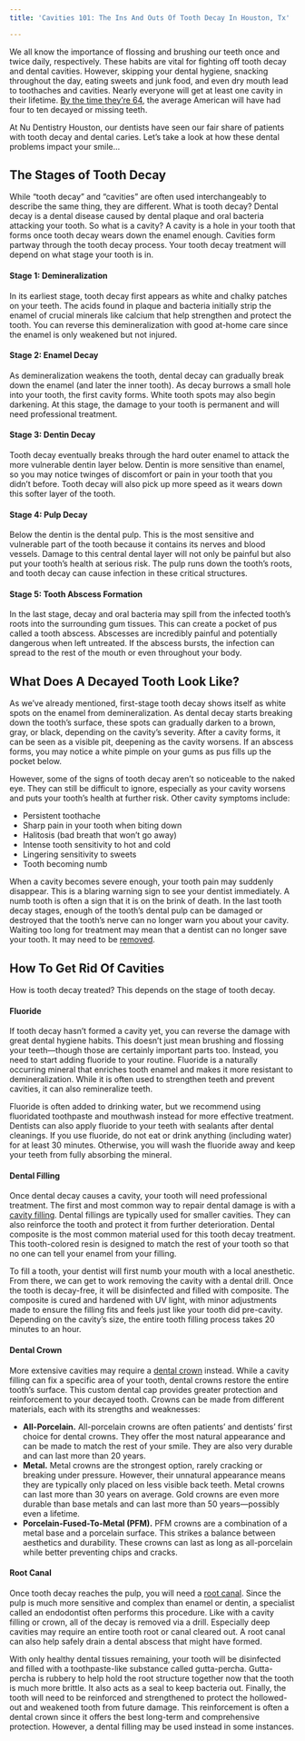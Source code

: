 ```yaml
---
title: 'Cavities 101: The Ins And Outs Of Tooth Decay In Houston, Tx'

---
```

We all know the importance of flossing and brushing our teeth once and twice daily, respectively. These habits are vital for fighting off tooth decay and dental cavities. However, skipping your dental hygiene, snacking throughout the day, eating sweets and junk food, and even dry mouth lead to toothaches and cavities. Nearly everyone will get at least one cavity in their lifetime. [By the time they’re 64](https://www.nidcr.nih.gov/research/data-statistics/dental-caries/adults), the average American will have had four to ten decayed or missing teeth.

At Nu Dentistry Houston, our dentists have seen our fair share of patients with tooth decay and dental caries. Let’s take a look at how these dental problems impact your smile…

## The Stages of Tooth Decay

While “tooth decay” and “cavities” are often used interchangeably to describe the same thing, they are different. What is tooth decay? Dental decay is a dental disease caused by dental plaque and oral bacteria attacking your tooth. So what is a cavity? A cavity is a hole in your tooth that forms once tooth decay wears down the enamel enough. Cavities form partway through the tooth decay process. Your tooth decay treatment will depend on what stage your tooth is in.

#### Stage 1: Demineralization

In its earliest stage, tooth decay first appears as white and chalky patches on your teeth. The acids found in plaque and bacteria initially strip the enamel of crucial minerals like calcium that help strengthen and protect the tooth. You can reverse this demineralization with good at-home care since the enamel is only weakened but not injured.

#### Stage 2: Enamel Decay

As demineralization weakens the tooth, dental decay can gradually break down the enamel (and later the inner tooth). As decay burrows a small hole into your tooth, the first cavity forms. White tooth spots may also begin darkening. At this stage, the damage to your tooth is permanent and will need professional treatment.

#### Stage 3: Dentin Decay

Tooth decay eventually breaks through the hard outer enamel to attack the more vulnerable dentin layer below. Dentin is more sensitive than enamel, so you may notice twinges of discomfort or pain in your tooth that you didn’t before. Tooth decay will also pick up more speed as it wears down this softer layer of the tooth.

#### Stage 4: Pulp Decay

Below the dentin is the dental pulp. This is the most sensitive and vulnerable part of the tooth because it contains its nerves and blood vessels. Damage to this central dental layer will not only be painful but also put your tooth’s health at serious risk. The pulp runs down the tooth’s roots, and tooth decay can cause infection in these critical structures.

#### Stage 5: Tooth Abscess Formation

In the last stage, decay and oral bacteria may spill from the infected tooth’s roots into the surrounding gum tissues. This can create a pocket of pus called a tooth abscess. Abscesses are incredibly painful and potentially dangerous when left untreated. If the abscess bursts, the infection can spread to the rest of the mouth or even throughout your body.

## What Does A Decayed Tooth Look Like?

As we’ve already mentioned, first-stage tooth decay shows itself as white spots on the enamel from demineralization. As dental decay starts breaking down the tooth’s surface, these spots can gradually darken to a brown, gray, or black, depending on the cavity’s severity. After a cavity forms, it can be seen as a visible pit, deepening as the cavity worsens. If an abscess forms, you may notice a white pimple on your gums as pus fills up the pocket below.

However, some of the signs of tooth decay aren’t so noticeable to the naked eye. They can still be difficult to ignore, especially as your cavity worsens and puts your tooth’s health at further risk. Other cavity symptoms include:

* Persistent toothache
* Sharp pain in your tooth when biting down
* Halitosis (bad breath that won’t go away)
* Intense tooth sensitivity to hot and cold
* Lingering sensitivity to sweets
* Tooth becoming numb

When a cavity becomes severe enough, your tooth pain may suddenly disappear. This is a blaring warning sign to see your dentist immediately. A numb tooth is often a sign that it is on the brink of death. In the last tooth decay stages, enough of the tooth’s dental pulp can be damaged or destroyed that the tooth’s nerve can no longer warn you about your cavity. Waiting too long for treatment may mean that a dentist can no longer save your tooth. It may need to be [removed](https://www.nudentistry.com/houston-tx/emergency-dentistry/tooth-extraction/).

## How To Get Rid Of Cavities

How is tooth decay treated? This depends on the stage of tooth decay.

#### Fluoride

If tooth decay hasn’t formed a cavity yet, you can reverse the damage with great dental hygiene habits. This doesn’t just mean brushing and flossing your teeth—though those are certainly important parts too. Instead, you need to start adding fluoride to your routine. Fluoride is a naturally occurring mineral that enriches tooth enamel and makes it more resistant to demineralization. While it is often used to strengthen teeth and prevent cavities, it can also remineralize teeth.

Fluoride is often added to drinking water, but we recommend using fluoridated toothpaste and mouthwash instead for more effective treatment. Dentists can also apply fluoride to your teeth with sealants after dental cleanings. If you use fluoride, do not eat or drink anything (including water) for at least 30 minutes. Otherwise, you will wash the fluoride away and keep your teeth from fully absorbing the mineral.

#### Dental Filling

Once dental decay causes a cavity, your tooth will need professional treatment. The first and most common way to repair dental damage is with a [cavity filling](https://www.nudentistry.com/houston-tx/restorative-dentistry/cavity-fillings/). Dental fillings are typically used for smaller cavities. They can also reinforce the tooth and protect it from further deterioration. Dental composite is the most common material used for this tooth decay treatment. This tooth-colored resin is designed to match the rest of your tooth so that no one can tell your enamel from your filling.

To fill a tooth, your dentist will first numb your mouth with a local anesthetic. From there, we can get to work removing the cavity with a dental drill. Once the tooth is decay-free, it will be disinfected and filled with composite. The composite is cured and hardened with UV light, with minor adjustments made to ensure the filling fits and feels just like your tooth did pre-cavity. Depending on the cavity’s size, the entire tooth filling process takes 20 minutes to an hour.

#### Dental Crown

More extensive cavities may require a [dental crown](https://www.nudentistry.com/houston-tx/restorative-dentistry/tooth-crown/) instead. While a cavity filling can fix a specific area of your tooth, dental crowns restore the entire tooth’s surface. This custom dental cap provides greater protection and reinforcement to your decayed tooth. Crowns can be made from different materials, each with its strengths and weaknesses:

* **All-Porcelain.** All-porcelain crowns are often patients’ and dentists’ first choice for dental crowns. They offer the most natural appearance and can be made to match the rest of your smile. They are also very durable and can last more than 20 years.
* **Metal.** Metal crowns are the strongest option, rarely cracking or breaking under pressure. However, their unnatural appearance means they are typically only placed on less visible back teeth. Metal crowns can last more than 30 years on average. Gold crowns are even more durable than base metals and can last more than 50 years—possibly even a lifetime.
* **Porcelain-Fused-To-Metal (PFM).** PFM crowns are a combination of a metal base and a porcelain surface. This strikes a balance between aesthetics and durability. These crowns can last as long as all-porcelain while better preventing chips and cracks.

#### Root Canal

Once tooth decay reaches the pulp, you will need a [root canal](https://www.nudentistry.com/houston-tx/emergency-dentistry/root-canal/). Since the pulp is much more sensitive and complex than enamel or dentin, a specialist called an endodontist often performs this procedure. Like with a cavity filling or crown, all of the decay is removed via a drill. Especially deep cavities may require an entire tooth root or canal cleared out. A root canal can also help safely drain a dental abscess that might have formed.

With only healthy dental tissues remaining, your tooth will be disinfected and filled with a toothpaste-like substance called gutta-percha. Gutta-percha is rubbery to help hold the root structure together now that the tooth is much more brittle. It also acts as a seal to keep bacteria out. Finally, the tooth will need to be reinforced and strengthened to protect the hollowed-out and weakened tooth from future damage. This reinforcement is often a dental crown since it offers the best long-term and comprehensive protection. However, a dental filling may be used instead in some instances.